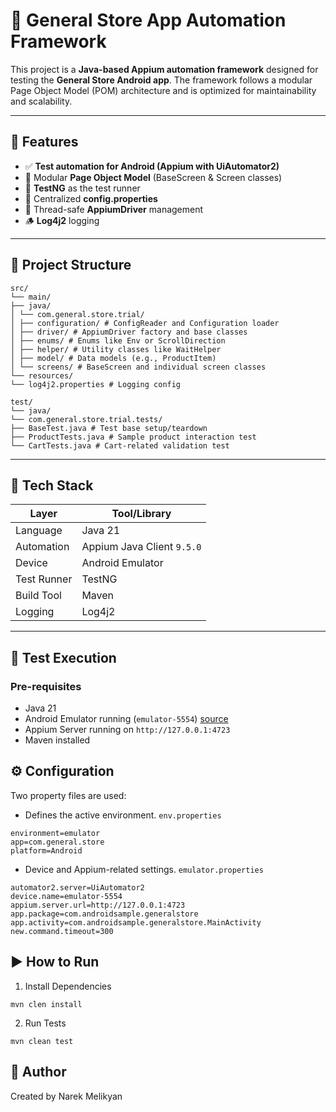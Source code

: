 # 📱 General Store App Automation Framework

This project is a **Java-based Appium automation framework** designed for testing the **General Store Android app**. The
framework follows a modular Page Object Model (POM) architecture and is optimized for maintainability and scalability.

---

## 🚀 Features

- ✅ **Test automation for Android (Appium with UiAutomator2)**
- 🧩 Modular **Page Object Model** (BaseScreen & Screen classes)
- 🧪 **TestNG** as the test runner
- 📄 Centralized **config.properties**
- 🔧 Thread-safe **AppiumDriver** management
- 🪵 **Log4j2** logging

---

## 📁 Project Structure

```
src/
└── main/
├── java/
│ └── com.general.store.trial/
│ ├── configuration/ # ConfigReader and Configuration loader
│ ├── driver/ # AppiumDriver factory and base classes
│ ├── enums/ # Enums like Env or ScrollDirection
│ ├── helper/ # Utility classes like WaitHelper
│ ├── model/ # Data models (e.g., ProductItem)
│ └── screens/ # BaseScreen and individual screen classes
└── resources/
└── log4j2.properties # Logging config

test/
└── java/
└── com.general.store.trial.tests/
├── BaseTest.java # Test base setup/teardown
├── ProductTests.java # Sample product interaction test
└── CartTests.java # Cart-related validation test
```

---

## 🧰 Tech Stack

| Layer       | Tool/Library               |
|-------------|----------------------------|
| Language    | Java 21                    |
| Automation  | Appium Java Client `9.5.0` |
| Device      | Android Emulator           |
| Test Runner | TestNG                     |
| Build Tool  | Maven                      |
| Logging     | Log4j2                     |

---

## 🧪 Test Execution

### Pre-requisites

- Java 21
- Android Emulator running (`emulator-5554`) [source](https://developer.android.com/studio)
- Appium Server running on `http://127.0.0.1:4723`
- Maven installed

## ⚙️ Configuration

Two property files are used:

- Defines the active environment.
`env.properties`
```properties
environment=emulator
app=com.general.store
platform=Android
```
- Device and Appium-related settings.
`emulator.properties`
```peoperties
automator2.server=UiAutomator2
device.name=emulator-5554
appium.server.url=http://127.0.0.1:4723
app.package=com.androidsample.generalstore
app.activity=com.androidsample.generalstore.MainActivity
new.command.timeout=300
```


## ▶️ How to Run

1. Install Dependencies 

``mvn clen install``

2. Run Tests

``mvn clean test``

## 📜 Author
Created by Narek Melikyan